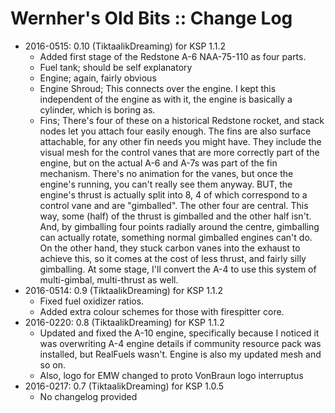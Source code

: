 # Wernher's Old Bits :: Change Log

* 2016-0515: 0.10 (TiktaalikDreaming) for KSP 1.1.2
	+ Added first stage of the Redstone A-6 NAA-75-110 as four parts.
	+ Fuel tank; should be self explanatory
	+ Engine; again, fairly obvious
	+ Engine Shroud; This connects over the engine.  I kept this independent of the engine as with it, the engine is basically a cylinder, which is boring as.
	+ Fins; There's four of these on a historical Redstone rocket, and stack nodes let you attach four easily enough.  The fins are also surface attachable, for any other fin needs you might have.  They include the visual mesh for the control vanes that are more correctly part of the engine, but on the actual A-6 and A-7s was part of the fin mechanism.  There's no animation for the vanes, but once the engine's running, you can't really see them anyway.  BUT, the engine's thrust is actually split into 8, 4 of which correspond to a control vane and are "gimballed".  The other four are central.  This way, some (half) of the thrust is gimballed and the other half isn't.  And, by gimballing four points radially around the centre, gimballing can actually rotate, something normal gimballed engines can't do.  On the other hand, they stuck carbon vanes into the exhaust to achieve this, so it comes at the cost of less thrust, and fairly silly gimballing.  At some stage, I'll convert the A-4 to use this system of multi-gimbal, multi-thrust as well.
* 2016-0514: 0.9 (TiktaalikDreaming) for KSP 1.1.2
	+ Fixed fuel oxidizer ratios.
	+ Added extra colour schemes for those with firespitter core.
* 2016-0220: 0.8 (TiktaalikDreaming) for KSP 1.1.2
	+ Updated and fixed the A-10 engine, specifically because I noticed it was overwriting A-4 engine details if community resource pack was installed, but RealFuels wasn't.  Engine is also my updated mesh and so on.
	+ Also, logo for EMW changed to proto VonBraun logo interruptus
* 2016-0217: 0.7 (TiktaalikDreaming) for KSP 1.0.5
	+ No changelog provided
